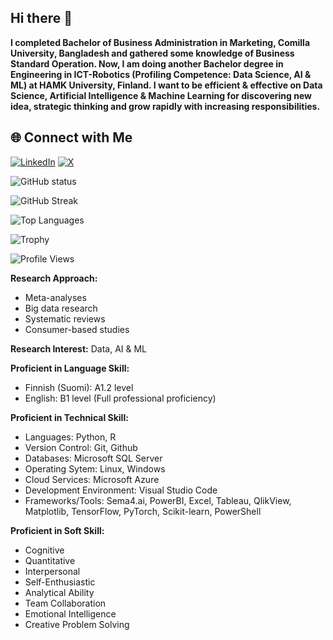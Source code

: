 ## Hi there 👋

**I completed Bachelor of Business Administration in Marketing, Comilla University, Bangladesh and gathered some knowledge of Business Standard Operation. Now, I am doing another Bachelor degree in Engineering in ICT-Robotics (Profiling Competence: Data Science, AI & ML) at HAMK University, Finland. I want to be efficient & effective on Data Science, Artificial Intelligence & Machine Learning for discovering new idea, strategic thinking and grow rapidly with increasing responsibilities.**

## 🌐 Connect with Me
[![LinkedIn](https://img.shields.io/badge/-LinkedIn-0077B5?logo=linkedin&logoColor=white)](https://www.linkedin.com/in/jahidulislamin/)
[![X](https://img.shields.io/badge/-X-1DA1F2?logo=X&logoColor=white)](https://x.com/jahidulislamtwt)

![GitHub status](https://github-readme-stats.vercel.app/api?username=jahid-github&show_icons=true&theme=radical)

![GitHub Streak](https://streak-stats.demolab.com/?user=jahid-github&theme=radical)

![Top Languages](https://github-readme-stats.vercel.app/api/top-langs/?username=jahid-github&layout=compact&theme=radical)

![Trophy](https://github-profile-trophy.vercel.app/?username=jahid-github&theme=onestar)

![Profile Views](https://komarev.com/ghpvc/?username=jahid-github&color=blue)

**Research Approach:** 
- Meta-analyses
- Big data research 
- Systematic reviews
- Consumer-based studies
  
**Research Interest:** 
Data, AI & ML

**Proficient in Language Skill:**
- Finnish (Suomi): A1.2 level
- English: B1 level (Full professional proficiency)

**Proficient in Technical Skill:** 
- Languages: Python, R
- Version Control: Git, Github
- Databases: Microsoft SQL Server 
- Operating Sytem: Linux, Windows
- Cloud Services: Microsoft Azure
- Development Environment: Visual Studio Code
- Frameworks/Tools: Sema4.ai, PowerBI, Excel, Tableau, QlikView, Matplotlib, TensorFlow, PyTorch, Scikit-learn, PowerShell
  
**Proficient in Soft Skill:** 
- Cognitive
- Quantitative
- Interpersonal
- Self-Enthusiastic
- Analytical Ability
- Team Collaboration 
- Emotional Intelligence
- Creative Problem Solving 
